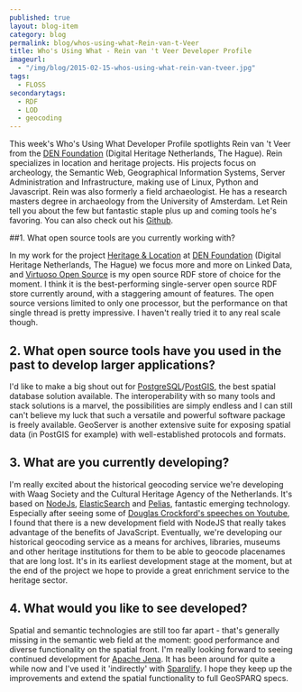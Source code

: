 ```yaml
---
published: true
layout: blog-item
category: blog
permalink: blog/whos-using-what-Rein-van-t-Veer
title: Who's Using What - Rein van 't Veer Developer Profile
imageurl: 
  - "/img/blog/2015-02-15-whos-using-what-rein-van-tveer.jpg"
tags: 
  - FLOSS
secondarytags:
  - RDF
  - LOD
  - geocoding
---
```

This week's Who's Using What Developer Profile spotlights Rein van 't Veer from the [DEN Foundation](http://www.den.nl/english) (Digital Heritage Netherlands, The Hague). Rein specializes in location and heritage projects. His projects focus on archeology, the Semantic Web, Geographical Information Systems, Server Administration and Infrastructure, making use of Linux, Python and  Javascript. Rein was also formerly a field archaeologist. He has a research masters degree in archaeology from the University of Amsterdam. Let Rein tell you about the few but fantastic staple plus up and coming tools he's favoring. You can also check out his [Github](https://github.com/reinvantveer).

##1. What open source tools are you currently working with? 

In my work for the project [Heritage & Location](http://erfgoedenlocatie.nl/) at [DEN Foundation](http://www.den.nl/english) (Digital Heritage Netherlands, The Hague) we focus more and more on Linked Data, and [Virtuoso Open Source](http://virtuos.openlinksw.com/dataspace/doc/dav/wiki/Main/) is my open source RDF store of choice for the moment. I think it is the best-performing single-server open source RDF store currently around, with a staggering amount of features. The open source versions limited to only one processor, but the performance on that single thread is pretty impressive. I haven't really tried it to any real scale though.

## 2. What open source tools have you used in the past to develop larger applications?

I'd like to make a big shout out for [PostgreSQL](http://www.postgresql.org/)/[PostGIS](http://postgis.net/), the best spatial database solution available. The interoperability with so many tools and stack solutions is a marvel, the possibilities are simply endless and I can still can't believe my luck that such a versatile and powerful software package is freely available. GeoServer is another extensive suite for exposing spatial data (in PostGIS for example) with well-established protocols and formats.

## 3. What are you currently developing? 

I'm really excited about the historical geocoding service we're developing with Waag Society and the Cultural Heritage Agency of the Netherlands. It's based on [NodeJs](http://nodejs.org/), [ElasticSearch](http://www.elasticsearch.org/) and [Pelias](http://github.com/pelias/pelias), fantastic emerging technology. Especially after seeing some of [Douglas Crockford's speeches on Youtube](https://www.google.fr/search?q=douglas+crockford#=douglas+crockford&tbm=vid), I found that there is a new development field with NodeJS that really takes advantage of the benefits of JavaScript. Eventually, we're developing our historical geocoding service as a means for archives, libraries, museums and other heritage institutions for them to be able to geocode placenames that are long lost. It's in its earliest development stage at the moment, but at the end of the project we hope to provide a great enrichment service to the heritage sector.

## 4. What would you like to see developed?

Spatial and semantic technologies are still too far apart - that's generally missing in the semantic web field at the moment: good performance and diverse functionality on the spatial front. I'm really looking forward to seeing continued development for [Apache Jena](https://jena.apache.org/). It has been around for quite a while now and I've used it 'indirectly' with [Sparqlify](https://github.com/AKSW/Sparqlify). I hope they keep up the improvements and extend the spatial functionality to full GeoSPARQ specs.

 
